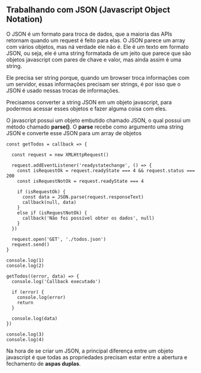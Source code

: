 ## Trabalhando com JSON (Javascript Object Notation)

O JSON é um formato para troca de dados, que a maioria das APIs retornam quando um request é feito para elas. O JSON parece um array com vários objetos, mas ná verdade ele não é. Ele é um texto em formato JSON, ou seja, ele é uma string formatada de um jeito que parece que são objetos javascript com pares de chave e valor, mas ainda assim é uma string.

Ele precisa ser string porque, quando um browser troca informações com um servidor, essas informações precisam ser strings, é por isso que o JSON é usado nessas trocas de informações.

Precisamos converter a string JSON em um objeto javascript, para podermos acessar esses objetos e fazer alguma coisa com eles.

O javascript possui um objeto embutido chamado JSON, o qual possui um método chamado **parse()**. O **parse** recebe como argumento uma string JSON e converte esse JSON para um array de objetos

~~~
const getTodos = callback => {

  const request = new XMLHttpRequest()

  request.addEventListener('readystatechange', () => {
    const isRequestOk = request.readyState === 4 && request.status === 200
    const isRequestNotOk = request.readyState === 4

    if (isRequestOk) {
      const data = JSON.parse(request.responseText)
      callback(null, data)
    }
    else if (isRequestNotOk) {
      callback('Não foi possível obter os dados', null)
    }
  })

  request.open('GET', './todos.json')
  request.send()
}

console.log(1)
console.log(2)

getTodos((error, data) => {
  console.log('Callback executado')

  if (error) {
    console.log(error)
    return
  }

  console.log(data)
})

console.log(3)
console.log(4)
~~~

Na hora de se criar um JSON, a principal diferença entre um objeto javascript é que todas as propriedades precisam estar entre a abertura e fechamento de **aspas duplas**.
